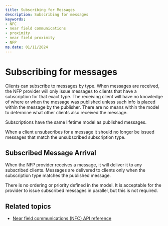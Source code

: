 ```yaml
---
title: Subscribing for Messages
description: Subscribing for messages
keywords:
- NFC
- near field communications
- proximity
- near field proximity
- NFP
ms.date: 01/11/2024
---
```


# Subscribing for messages

Clients can subscribe to messages by type. When messages are received, the NFP provider will only issue messages to clients that have a subscription for that exact type. The receiving client will have no knowledge of where or when the message was published unless such info is placed within the message by the publisher. There are no means within the model to determine what other clients also received the message.

Subscriptions have the same lifetime model as published messages.

When a client unsubscribes for a message it should no longer be issued messages that match the unsubscribed subscription type.

## Subscribed Message Arrival

When the NFP provider receives a message, it will deliver it to any subscribed clients. Messages are delivered to clients only when the subscription type matches the published message.

There is no ordering or priority defined in the model. It is acceptable for the provider to issue subscribed messages in parallel, but this is not required.

## Related topics

- [Near field communications (NFC) API reference](/windows-hardware/drivers/ddi/_nfpdrivers/)
